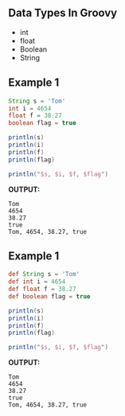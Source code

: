 ## Data Types In Groovy
- int
- float
- Boolean
- String

## Example 1
```groovy
String s = 'Tom'
int i = 4654
float f = 38.27
boolean flag = true

println(s)
println(i)
println(f)
println(flag)

println("$s, $i, $f, $flag")
```

**OUTPUT:**
```
Tom
4654
38.27
true
Tom, 4654, 38.27, true
```

## Example 1
```groovy
def String s = 'Tom'
def int i = 4654
def float f = 38.27
def boolean flag = true

println(s)
println(i)
println(f)
println(flag)

println("$s, $i, $f, $flag")
```

**OUTPUT:**
```
Tom
4654
38.27
true
Tom, 4654, 38.27, true
```